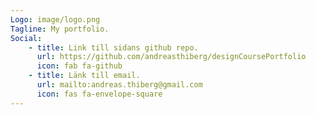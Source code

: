 ```yaml
---
Logo: image/logo.png
Tagline: My portfolio.
Social:
    - title: Link till sidans github repo.
      url: https://github.com/andreasthiberg/designCoursePortfolio
      icon: fab fa-github
    - title: Länk till email.
      url: mailto:andreas.thiberg@gmail.com
      icon: fas fa-envelope-square
---
```


